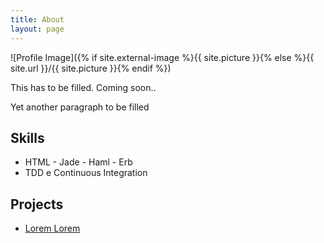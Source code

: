 ```yaml
---
title: About
layout: page
---
```

![Profile Image]({% if site.external-image %}{{ site.picture }}{% else %}{{ site.url }}/{{ site.picture }}{% endif %})

<p>This has to be filled. Coming soon..</p>

<p>Yet another paragraph to be filled</p>

<h2>Skills</h2>

<ul class="skill-list">
	<li>HTML - Jade - Haml - Erb</li>
	<li>TDD e Continuous Integration</li>
</ul>

<h2>Projects</h2>

<ul>
	<li><a href="https://github.com/">Lorem Lorem</a></li>
</ul>
